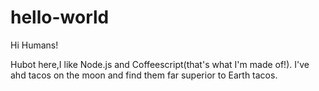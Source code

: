 # hello-world

Hi Humans!

Hubot here,I like Node.js and Coffeescript(that's what I'm made of!).
I've ahd tacos on the moon and find them far superior to Earth tacos.
